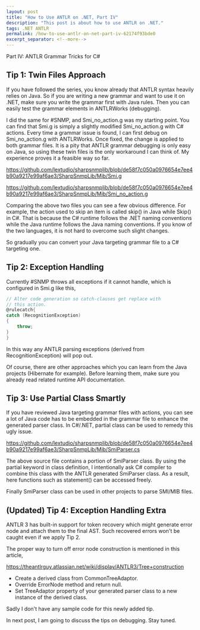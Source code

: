 ```yaml
---
layout: post
title: "How to Use ANTLR on .NET, Part IV"
description: "This post is about how to use ANTLR on .NET."
tags: .NET ANTLR
permalink: /how-to-use-antlr-on-net-part-iv-62174f93bde0
excerpt_separator: <!--more-->
---
```

Part IV: ANTLR Grammar Tricks for C#
<!--more-->

## Tip 1: Twin Files Approach

If you have followed the series, you know already that ANTLR syntax heavily relies on Java. So if you are writing a new grammar and want to use it on .NET, make sure you write the grammar first with Java rules. Then you can easily test the grammar elements in ANTLRWorks (debugging).

I did the same for #SNMP, and Smi_no_action.g was my starting point. You can find that Smi.g is simply a slightly modified Smi_no_action.g with C# actions. Every time a grammar issue is found, I can first debug on Smi_no_action.g with ANTLRWorks. Once fixed, the change is applied to both grammar files. It is a pity that ANTLR grammar debugging is only easy on Java, so using these twin files is the only workaround I can think of. My experience proves it a feasible way so far.

https://github.com/lextudio/sharpsnmplib/blob/de58f7c050a0976654e7ee4b90a9217e99af6ae3/SharpSnmpLib/Mib/Smi.g

https://github.com/lextudio/sharpsnmplib/blob/de58f7c050a0976654e7ee4b90a9217e99af6ae3/SharpSnmpLib/Mib/Smi_no_action.g

Comparing the above two files you can see a few obvious difference. For example, the action used to skip an item is called skip() in Java while Skip() in C#. That is because the C# runtime follows the .NET naming conventions while the Java runtime follows the Java naming conventions. If you know of the two languages, it is not hard to overcome such slight changes.

So gradually you can convert your Java targeting grammar file to a C# targeting one.

## Tip 2: Exception Handling

Currently #SNMP throws all exceptions if it cannot handle, which is configured in Smi.g like this,

``` csharp
// Alter code generation so catch-clauses get replace with
// this action.
@rulecatch{
catch (RecognitionException)
{
    throw;
}
}
```

In this way any ANTLR parsing exceptions (derived from RecognitionException) will pop out.

Of course, there are other approaches which you can learn from the Java projects (Hibernate for example). Before learning them, make sure you already read related runtime API documentation.

## Tip 3: Use Partial Class Smartly

If you have reviewed Java targeting grammar files with actions, you can see a lot of Java code has to be embedded in the grammar file to enhance the generated parser class. In C#/.NET, partial class can be used to remedy this ugly issue.

https://github.com/lextudio/sharpsnmplib/blob/de58f7c050a0976654e7ee4b90a9217e99af6ae3/SharpSnmpLib/Mib/SmiParser.cs

The above source file contains a portion of SmiParser class. By using the partial keyword in class definition, I intentionally ask C# compiler to combine this class with the ANTLR generated SmiParser class. As a result, here functions such as statement() can be accessed freely.

Finally SmiParser class can be used in other projects to parse SMI/MIB files.

## (Updated) Tip 4: Exception Handling Extra

ANTLR 3 has built-in support for token recovery which might generate error node and attach them to the final AST. Such recovered errors won't be caught even if we apply Tip 2.

The proper way to turn off error node construction is mentioned in this article,

https://theantlrguy.atlassian.net/wiki/display/ANTLR3/Tree+construction

* Create a derived class from CommonTreeAdaptor.
* Override ErrorNode method and return null.
* Set TreeAdaptor property of your generated parser class to a new instance of the derived class.

Sadly I don't have any sample code for this newly added tip.

In next post, I am going to discuss the tips on debugging. Stay tuned.
